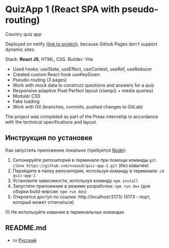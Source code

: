 # QuizApp 1 (React SPA with pseudo-routing)

Country quiz app

Deployed on netify [(link to project)](https://vvaasd-quiz-app-1.netlify.app), because Github Pages don't support dynamic sites

Stack: **React JS**, HTML, CSS.
Builder: Vite

- Used hooks: useState, useEffect, useContext, useRef, useReducer
- Created custom React hook useKeyDown
- Pseudo-routing (3 pages)
- Work with mock data to construct questions and answers for a quiz
- Responsive adaptive Pixel Perfect layout (clamp() + media queries)
- Modular CSS
- Fake loading
- Work with Git (branches, commits, pushed changes to GitLab)

The project was completed as part of the Preax internship in accordance with the technical specifications and layout.

## Инструкция по установке

Как запустить приложение локально (требуется [Node](https://nodejs.org/en)):
1) Cклонируйте репозиторий в терминале при помощи команды `git clone https://github.com/vvaasd/quiz-app-1.git` (без кавычек)
2) Перейдите в папку репозитория, используя команду в терминале: `cd quiz-app-1` 
3) Установите зависимости, используя команду `npm install`
4) Запустите приложение в режиме разработки: `npm run dev` (для сборки build-версии: `npm run dev`)
5) Откроется доступ по ссылке: http://localhost:5173/ (5173 - порт, который может отличаться)

(!) Не используйте кавычки в терминальных командах

## README.md

- ru [Русский](https://github.com/vvaasd/quiz-app-1/blob/main/README.md)